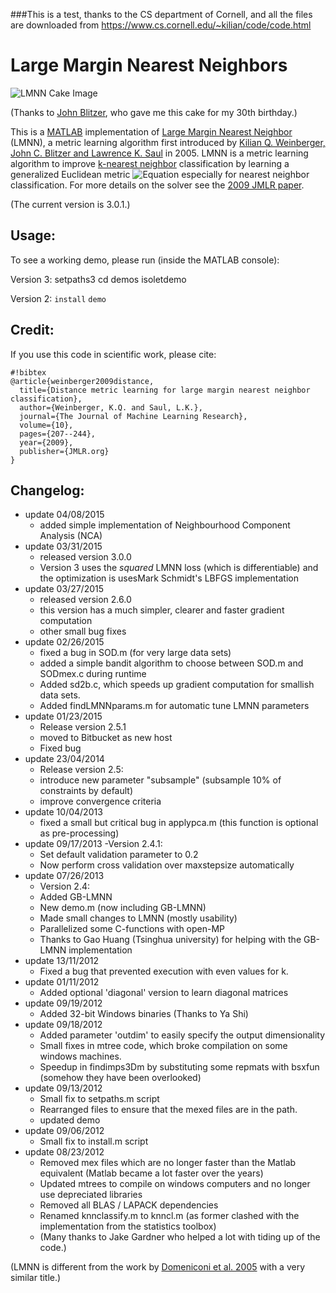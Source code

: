 ###This is a test, thanks to the CS department of Cornell, and all the files are downloaded from https://www.cs.cornell.edu/~kilian/code/code.html


Large Margin Nearest Neighbors
==============================

 ![LMNN Cake Image](https://bytebucket.org/mlcircus/lmnn/raw/bb416614a3cb0d3e2339b748f3b803069f1c81b7/figures/lmnncake.jpg "Image of LMNN Figure on a cake.") 

 (Thanks to [John Blitzer](http://john.blitzer.com), who gave me this cake for my 30th birthday.)

This is a [MATLAB](http://en.wikipedia.org/wiki/MATLAB) implementation of [Large Margin Nearest Neighbor](http://en.wikipedia.org/wiki/Large_margin_nearest_neighbor) (LMNN), a metric learning algorithm first introduced by [Kilian Q. Weinberger, John C. Blitzer and Lawrence K. Saul](http://www.cse.wustl.edu/~kilian/papers/NIPS2005_0265.pdf) in 2005. LMNN is a metric learning algorithm to improve [k-nearest neighbor](http://en.wikipedia.org/wiki/K-nearest_neighbors_algorithm) classification by learning a generalized Euclidean metric
![Equation](https://bytebucket.org/mlcircus/lmnn/raw/bb416614a3cb0d3e2339b748f3b803069f1c81b7/figures/mahalanobis.png)
especially for nearest neighbor classification. For more details on the solver see the [2009 JMLR paper](http://www.jmlr.org/papers/volume10/weinberger09a/weinberger09a.pdf). 

(The current version is 3.0.1.)

## Usage:
To see a working demo, please run (inside the MATLAB console):

Version 3:
setpaths3
cd demos
isoletdemo

Version 2:
`install`
`demo`


## Credit:
If you use this code in scientific work, please cite:

```
#!bibtex
@article{weinberger2009distance,
  title={Distance metric learning for large margin nearest neighbor classification},
  author={Weinberger, K.Q. and Saul, L.K.},
  journal={The Journal of Machine Learning Research},
  volume={10},
  pages={207--244},
  year={2009},
  publisher={JMLR.org}
}
```


## Changelog:
- update 04/08/2015
	 - added simple implementation of Neighbourhood Component Analysis (NCA)
- update 03/31/2015
	 - released version 3.0.0
	 - Version 3 uses the _squared_ LMNN loss (which is differentiable) and the optimization is usesMark Schmidt's LBFGS implementation
- update 03/27/2015
	 - released version 2.6.0
	 - this version has a much simpler, clearer and faster gradient computation
	 - other small bug fixes
- update 02/26/2015
	 - fixed a bug in SOD.m (for very large data sets)
	 - added a simple bandit algorithm to choose between SOD.m and SODmex.c during runtime
	 - Added sd2b.c, which speeds up gradient computation for smallish data sets.
	 - Added findLMNNparams.m for automatic tune LMNN parameters
- update 01/23/2015
     - Release version 2.5.1
     - moved to Bitbucket as new host
     - Fixed bug 
- update 23/04/2014
     - Release version 2.5:
	 - introduce new parameter "subsample" (subsample 10% of constraints by default)
	 - improve convergence criteria
- update 10/04/2013
     - fixed a small but critical bug in applypca.m (this function is optional as pre-processing)
- update 09/17/2013
     -Version 2.4.1:
     - Set default validation parameter to 0.2
     -  Now perform cross validation over maxstepsize automatically
- update 07/26/2013
     - Version 2.4:
     - Added GB-LMNN
     - New demo.m (now including GB-LMNN)
     - Made small changes to LMNN (mostly usability)
     - Parallelized some C-functions with open-MP 
     - Thanks to Gao Huang (Tsinghua university) for helping with the GB-LMNN implementation
- update 13/11/2012
     - Fixed a bug that prevented execution with even values for k.
- update 01/11/2012
     - Added optional 'diagonal' version to learn diagonal matrices 
- update 09/19/2012
     - Added 32-bit Windows binaries (Thanks to Ya Shi)
- update 09/18/2012
     - Added parameter 'outdim' to easily specify the output dimensionality
     - Small fixes in mtree code, which broke compilation on some windows machines. 
     - Speedup in findimps3Dm by substituting some repmats with bsxfun (somehow they have been overlooked)
- update 09/13/2012
     - Small fix to setpaths.m script
     - Rearranged files to ensure that the mexed files are in the path.
     - updated demo
- update 09/06/2012
     - Small fix to install.m script
- update 08/23/2012
    - Removed mex files which are no longer faster than the Matlab equivalent (Matlab became a lot faster over the years)
    - Updated mtrees to compile on windows computers and no longer use depreciated libraries
    - Removed all BLAS / LAPACK dependencies 
    - Renamed knnclassify.m to knncl.m (as former clashed with the implementation from the statistics toolbox)
    - (Many thanks to Jake Gardner who helped a lot with tiding up of the code.)



(LMNN is different from the work by [Domeniconi et al. 2005](http://cs.gmu.edu/~carlotta/publications/01461432.pdf) with a very similar title.)
